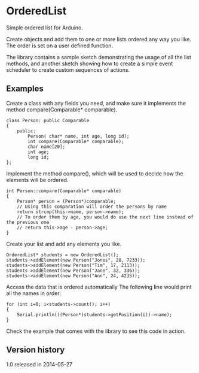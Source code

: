 OrderedList
===========

Simple ordered list for Arduino.

Create objects and add them to one or more lists ordered any way you like. The order is set on a user defined function.

The library contains a sample sketch demonstrating the usage of all the list methods, and another sketch showing how to create a simple event scheduler to create custom sequences of actions.

Examples
------------

Create a class with any fields you need, and make sure it implements the method compare(Comparable* comparable).

    class Person: public Comparable
    {
        public:
            Person( char* name, int age, long id);
            int compare(Comparable* comparable);
            char name[20];
            int age;
            long id;        
    };
    
Implement the method compare(), which will be used to decide how the elements will be ordered.

    int Person::compare(Comparable* comparable)
    {
        Person* person = (Person*)comparable;
        // Using this comparation will order the persons by name
        return strcmp(this->name, person->name);
        // To order them by age, you would do use the next line instead of the previous one
        // return this->age - person->age;
    }
    

Create your list and add any elements you like.

    OrderedList* students = new OrderedList();
    students->addElement(new Person("Jones", 28, 7233)); 
    students->addElement(new Person("Tim", 17, 2113)); 
    students->addElement(new Person("Jane", 32, 336)); 
    students->addElement(new Person("Ann", 24, 4235)); 

Access the data that is ordered automatically
The following line would print all the names in order:

    for (int i=0; i<students->count(); i++) 
    {
        Serial.println(((Person*)students->getPosition(i))->name);
    }

Check the example that comes with the library to see this code in action.

Version history
------------
1.0 released in 2014-05-27
